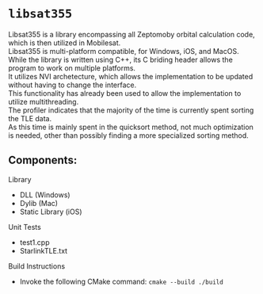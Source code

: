 # `libsat355`
Libsat355 is a library encompassing all Zeptomoby orbital calculation code, which is then utilized in Mobilesat. </br>
Libsat355 is multi-platform compatible, for Windows, iOS, and MacOS. While the library is written using C++, its C briding header allows the program to work on multiple platforms. </br>
It utilizes NVI archetecture, which allows the implementation to be updated without having to change the interface. </br>
This functionality has already been used to allow the implementation to utilize multithreading. </br>
The profiler indicates that the majority of the time is currently spent sorting the TLE data. </br>
As this time is mainly spent in the quicksort method, not much optimization is needed, other than possibly finding a more specialized sorting method. </br>

## Components:
Library
+   DLL (Windows)
+   Dylib (Mac)
+   Static Library (iOS)

Unit Tests
+ test1.cpp
+ StarlinkTLE.txt

Build Instructions
+ Invoke the following CMake command: `cmake --build ./build`